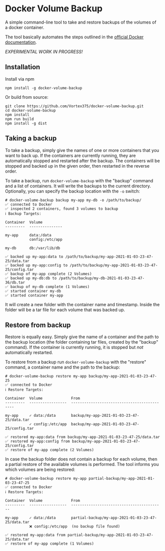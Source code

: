 # Docker Volume Backup

A simple command-line tool to take and restore backups of the volumes of a docker container.

The tool basically automates the steps outlined in the [official Docker documentation](https://docs.docker.com/storage/volumes/#backup-restore-or-migrate-data-volumes).

*EXPERIMENTAL WORK IN PROGRESS!*

## Installation

Install via npm
```
npm install -g docker-volume-backup
```

Or build from source:
```
git clone https://github.com/Vortex375/docker-volume-backup.git
cd docker-volume-backup
npm install
npm run build
npm install -g dist
```

## Taking a backup

To take a backup, simply give the names of one or more containers that you want to back up. If the containers are currently running, they are automatically stopped and restarted after the backup. The containers will be stopped and backed up in the given order, then restarted in the reverse order.

To take a backup, run `docker-volume-backup` with the "backup" command and a list of containers. It will write the backups to the current directory. Optionally, you can specify the backup location with the `-o` switch:
```
# docker-volume-backup backup my-app my-db -o /path/to/backup/
✅ connected to Docker
✅ inspected 2 containers, found 3 volumes to backup
ℹ️ Backup Targets:

Container  Volume
---------  ---------------

my-app     data:/data
           config:/etc/app

my-db      db:/var/lib/db

✅ backed up my-app:data to /path/to/backup/my-app-2021-01-03-23-47-25/data.tar
✅ backed up my-app:config to /path/to/backup/my-app-2021-01-03-23-47-25/config.tar
✅ backup of my-app complete (2 Volumes)
✅ backed up my-db:db to /path/to/backup/my-db-2021-01-03-23-47-36/db.tar
✅ backup of my-db complete (1 Volumes)
✅ started container my-db
✅ started container my-app

```
It will create a new folder with the container name and timestamp. Inside the folder will be a tar file for each volume that was backed up.

## Restore from backup

Restore is equally easy. Simply give the name of a container and the path to the backup location (the folder containing tar files, created by the "backup" command). If the container is currently running, it is stopped but _not_ automatically restarted.

To restore from a backup run `docker-volume-backup` with the "restore" command, a container name and the path to the backup:
```
# docker-volume-backup restore my-app backup/my-app-2021-01-03-23-47-25
✅ connected to Docker
ℹ️ Restore Targets:

Container  Volume             From
---------  -----------------  --------------------------------------------

my-app     ✓ data:/data       backup/my-app-2021-01-03-23-47-25/data.tar
           ✓ config:/etc/app  backup/my-app-2021-01-03-23-47-25/config.tar

✅ restored my-app:data from backup/my-app-2021-01-03-23-47-25/data.tar
✅ restored my-app:config from backup/my-app-2021-01-03-23-47-25/config.tar
✅ restore of my-app complete (2 Volumes)
```

In case the backup folder does not contain a backup for each volume, then a partial restore of the available volumes is performed. The tool informs you which volumes are being restored:
```
# docker-volume-backup restore my-app partial-backup/my-app-2021-01-03-23-47-25
✅ connected to Docker
ℹ️ Restore Targets:

Container  Volume             From
---------  -----------------  ------------------------------------------

my-app     ✓ data:/data       partial-backup/my-app-2021-01-03-23-47-25/data.tar
           ❌ config:/etc/app  (no backup file found)

✅ restored my-app:data from partial-backup/my-app-2021-01-03-23-47-25/data.tar
✅ restore of my-app complete (1 Volumes)

```